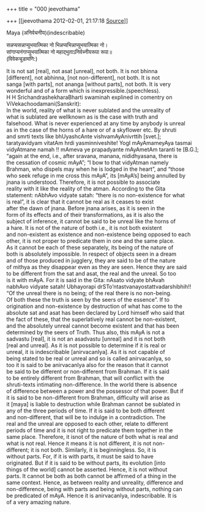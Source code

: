 +++
title = "000 jeevothama"

+++
[[jeevothama	2012-02-01, 21:17:18 [Source](https://groups.google.com/g/bvparishat/c/VxCzGwekI84)]]



Maya (अनिर्वचनीय)(indescribable)  
  
सन्नप्यसन्नाप्युभयात्मिका नो भिन्नप्यभिन्नाप्युभयात्मिका नो।  
सांगाप्यनंगाप्युभयात्मिका नो महाद्भुताऽनिर्वच्नीयरूपा रूपा॥  
(विवेकचूडामणि:)  
  
It is not sat \[real\], not asat \[unreal\], not both. It is not bhinna  
\[different\], not abhinna, \[not non-different\], not both. It is not  
sanga \[with parts\], not ananga \[without parts\], not both. It is very  
wonderful and of a form which is inexpressible.(speechless).  
H H SrichandrashekharaBharti swaminah explined in comentry on  
ViVekachoodamani(Sanskrit):  
In the world, reality of what is never sublated and the unreality of  
what is sublated are wellknown as is the case with truth and  
falsehood. What is never experienced at any time by anybody is unreal  
as in the case of the horns of a hare or of a skyflower etc. By shruti  
and smrti texts like bhUyashcAnte vishvamAyAnivrttih \[svet.\];  
taratyavidyam vitatAm hrdi yasminniveshite! YogI mAyAmameyAya tasmai  
vidyAtmane namah !! mAmeva ye prapadyante mAyAmetAm taranti te \[B.G.\];  
“again at the end, i.e., after sravana, manana, nididhyasana, there is  
the cessation of cosmic mAyA”; “I bow to that vidyAtman namely  
Brahman, who dispels may when he is lodged in the heart”, and “those  
who seek refuge in me cross this mAyA”, its \[mAyA’s\] being annulled by  
jnana is understood. Therefore, it is not possible to associate  
reality with it like the reality of the atman. According to the Gita  
statement: nAbhAvo vidyate satah: “there is no non-existence for what  
is real”, it is clear that it cannot be real as it ceases to exist  
after the dawn of jnana. Before jnana arises, as it is seen in the  
form of its effects and of their transformations, as it is also the  
subject of inference, it cannot be said to be unreal like the horns of  
a hare. It is not of the nature of both i.e., it is not both existent  
and non-existent as existence and non-existence being opposed to each  
other, it is not proper to predicate them in one and the same place.  
As it cannot be each of these separately, its being of the nature of  
both is absolutely impossible. In respect of objects seen in a dream  
and of those produced in jugglery, they are said to be of the nature  
of mithya as they disappear even as they are seen. Hence they are said  
to be different from the sat and asat, the real and the unreal. So too  
is it with mAyA. For it is said in the Gita: nAsato vidyate bhAvah  
nabhAvo vidyate satah! Ubhayorapi drSTo’ntastvanayostattvadarshibhih!!  
“Of the unreal there is no being; of the real there is no non-being.  
Of both these the truth is seen by the seers of the essence”. If to  
origination and non-existence by destruction of what has come to the  
absolute sat and asat has been declared by Lord himself who said that  
the fact of these, that the superlatively real cannot be non-existent,  
and the absolutely unreal cannot become existent and that has been  
determined by the seers of Truth. Thus also, this mAyA is not a  
sadvastu \[real\], it is not an asadvastu \[unreal\] and it is not both  
\[real and unreal\]. As it is not possible to determine if it is real or  
unreal, it is indescribable \[anirvacanIya\]. As it is not capable of  
being stated to be real or unreal and so is called anirvacanIya, so  
too it is said to be anirvacanIya also for the reason that it cannot  
be said to be different or non-different from Brahman. If it is said  
to be entirely different from Brahman, that will conflict with the  
shruti-texts intimating non-difference. In the world there is absence  
of difference between a power and the possessor of that power. But if  
it is said to be non-different from Brahman, difficulty will arise as  
it \[maya\] is liable to destruction while Brahman cannot be sublated in  
any of the three periods of time. If it is said to be both different  
and non-different, that will be to indulge in a contradiction. The  
real and the unreal are opposed to each other, relate to different  
periods of time and it is not right to predicate them together in the  
same place. Therefore, it isnot of the nature of both what is real and  
what is not real. Hence it means it is not different, it is not non-  
different; it is not both. Similarly, it is beginningless. So, it is  
without parts. For, if it is with parts, it must be said to have  
originated. But if it is said to be without parts, its evolution \[into  
things of the world\] cannot be asserted. Hence, it is not without  
parts. It cannot be both as both cannot be affirmed of a thing in the  
same context. Hence, as between reality and unreality, difference and  
non-difference, being with parts and being without parts, nothing can  
be predicated of mAyA. Hence it is anirvacanIya, indescribable. It is  
of a very amazing nature.  
  

